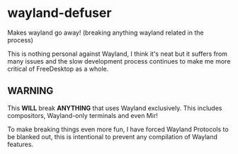 # wayland-defuser

Makes wayland go away! (breaking anything wayland related in the process)

This is nothing personal against Wayland, I think it's neat but it suffers from many issues and the slow development process continues to make me more critical of FreeDesktop as a whole.

## WARNING

This **WILL** break **ANYTHING** that uses Wayland exclusively. This includes compositors, Wayland-only terminals and even Mir!

To make breaking things even more fun, I have forced Wayland Protocols to be blanked out, this is intentional to prevent any compilation of Wayland features.
